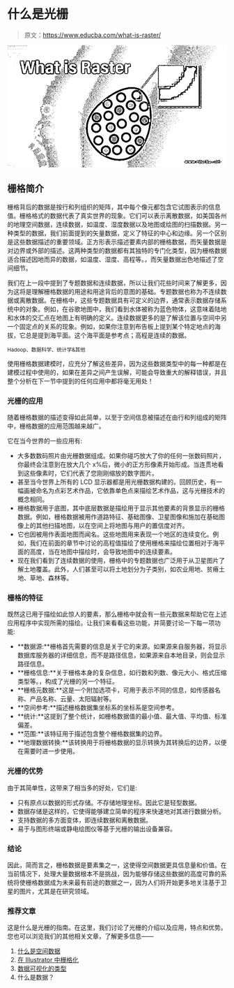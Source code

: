 # 什么是光栅

> 原文：<https://www.educba.com/what-is-raster/>

![What-is-Raster](img/b73ca6f92355bdaecc5973a922ce84eb.png)



## 栅格简介

栅格背后的数据是按行和列组织的矩阵，其中每个像元都包含它试图表示的信息值。栅格格式的数据代表了真实世界的现象。它们可以表示离散数据，如美国各州的地理空间数据，连续数据，如温度、湿度数据以及地图或绘图的扫描数据。另一种类型的数据，我们前面提到的矢量数据，定义了特征的中心和边缘。另一个区别是这些数据描述的重要领域。正方形表示描述要素内部的栅格数据，而矢量数据是对边界或外部的描述。这两种类型的数据都有其独特的专门化类型，因为栅格数据适合描述因地而异的数据，如温度、湿度、高程等。，而矢量数据出色地描述了空间细节。

我们在上一段中提到了专题数据和连续数据，所以让我们花些时间来了解更多，因为这将是理解栅格数据的用途和用途背后的意图的基础。专题数据也称为不连续数据或离散数据。在栅格中，这些专题数据具有可定义的边界，通常表示数据存储系统中的对象。例如，在谷歌地图中，我们看到水体被称为蓝色物体，这意味着陆地和水体的交汇点在地图上有明确的定义。连续数据更多的是了解该位置与空间中另一个固定点的关系的现象。例如，如果你注意到布告板上提到某个特定地点的海拔，它总是提到海平面。这个海平面是参考点；高程是连续的数据。

<small>Hadoop、数据科学、统计学&其他</small>

使用栅格数据建模时，应充分了解这些差异，因为这些数据类型中的每一种都是在建模过程中使用的，如果在差异之间产生误解，可能会导致重大的解释错误，并且整个分析在下一节中提到的任何应用中都将毫无用处！

### 光栅的应用

随着栅格数据的描述变得如此简单，以至于空间信息被描述在由行和列组成的矩阵中，栅格数据的应用范围越来越广。

它在当今世界的一些应用有:

*   大多数数码照片由光栅数据组成。如果你碰巧放大了你的任何一张数码照片，你最终会注意到在放大几个 x%后，微小的正方形像素开始形成。当连贯地看到这些像素时，它们代表了您刚刚缩放的数字图片。
*   甚至当今世界上所有的 LCD 显示器都是用光栅数据构建的。回顾历史，有一幅画被命名为点彩艺术作品，它依靠单色点来描绘艺术作品，这与光栅技术的概念相同。
*   栅格数据用于底图，其中底层数据是描绘用于显示其他要素的背景显示的栅格数据。例如，栅格数据被用作道路特征、基础图像、卫星图像和施加在基础图像上的其他扫描地图，以在空间上将地图与用户的置信度对齐。
*   它也因被用作表面地图而闻名。这些地图用来表现一个地区的连续变化。例如，我们在前面的章节中讨论的高程值描绘了使用栅格来描绘位置相对于海平面的高度，当在地图中描绘时，会导致地图中的连续要素。
*   现在我们看到了连续数据的使用，栅格中的专题数据也广泛用于从卫星图片了解土地覆盖。此外，人们甚至可以将土地划分为子类别，如农业用地、贫瘠土地、草地、森林等。

### 栅格的特征

既然这已用于描绘如此惊人的要素，那么栅格中就会有一些元数据来帮助它在上述应用程序中实现所需的描绘。让我们来看看这些功能，并简要讨论一下每一项功能:

*   **数据源:**栅格首先需要的信息是关于它的来源。如果源来自服务器，将显示数据库服务器的详细信息，而不是路径信息，如果源来自本地目录，则会显示路径信息。
*   **栅格信息:**关于栅格本身的复杂信息，如行数和列数、像元大小、格式压缩类型等。，构成了光栅的另一个特征。
*   **栅格元数据:**这是一个附加选项卡，可用于表示不同的信息，如传感器名称、产品名称、云量、太阳辐射等。
*   **空间参考:**描述栅格数据集坐标系的坐标系是空间参考。
*   **统计:**这提到了整个统计，如栅格数据值的最小值、最大值、平均值、标准偏差。
*   **范围:**该特征用于描述包含整个栅格数据集的边界。
*   **地理数据转换:**该转换用于将栅格数据的显示转换为其转换后的边界，以便在需要时进一步使用。

### 光栅的优势

由于其简单性，这带来了相当多的好处，它们是:

*   只有原点以数据的形式存储。不存储地理坐标。因此它是轻型数据。
*   数据存储是这样的，它使得能够建立简单的程序来快速地对其进行数据分析。
*   支持数据的多方面变体，即连续数据和离散数据。
*   易于与图形终端或静电绘图仪等基于光栅的输出设备兼容。

### 结论

因此，简而言之，栅格数据是要素集之一，这使得空间数据更具信息量和价值。在当前情况下，处理大量数据根本不是挑战，因为能够存储这些数据的高度可靠的系统将使栅格数据成为未来最有前途的数据之一，因为人们将开始更多地关注基于卫星的图片，尤其是在研究领域。

### 推荐文章

这是什么是光栅的指南。在这里，我们讨论了光栅的介绍以及应用，特点和优势。您也可以浏览我们的其他相关文章，了解更多信息——

1.  [什么是空间数据](https://www.educba.com/what-is-spatial-data/)
2.  [在 Illustrator 中栅格化](https://www.educba.com/rasterize-in-illustrator/)
3.  [数据可视化的类型](https://www.educba.com/types-of-data-visualization/)
4.  什么是数据？